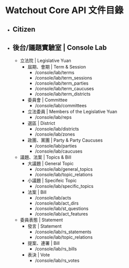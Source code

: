 # Watchout Core API 文件目錄

- ## Citizen

- ## 後台/議題實驗室 | Console Lab
  - 立法院 | Legislative Yuan
    - 屆期、會期 | Term & Session
      - /console/lab/terms
      - /console/lab/term_sessions
      - /console/lab/term_parties
      - /console/lab/term_caucuses
      - /console/lab/term_districts
    - 委員會 | Committee
      - /console/lab/committees
    - 立法委員 | Members of the Legislative Yuan
      - /console/lab/reps
    - 選區 | District
      - /console/lab/districts
      - /console/lab/zones
    - 政團、黨團 | Party & Party Caucuses
      - /console/lab/parties
      - /console/lab/caucuses
  - 議題、法案 | Topics & Bill
      - 大議題 | General Topic
        - /console/lab/general_topics
        - /console/lab/topic_relations
      - 小議題 | Specifeic Topic
        - /console/lab/specific_topics
      - 法案 | Bill
        - /console/lab/acts
        - /console/lab/act_dirs
        - /console/lab/st_questions
        - /console/lab/act_features
  - 委員表態 | Statement
      - 發言 | Statement
        - /console/lab/rs_statements
        - /console/lab/topic_relations
      - 提案、連署 | Bill
        - /console/lab/rs_bills
      - 表決 | Vote
        - /console/lab/rs_votes

